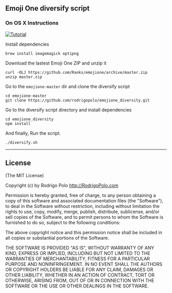 ## Emoji One diversify script


### On OS X Instructions

[![Tutorial](http://img.youtube.com/vi/a-ae-9m1sNE/0.jpg)](https://youtu.be/a-ae-9m1sNE)

Install dependencies
```
brew install imagemagick optipng
```

Download the lastest Emoji One ZIP and unzip it

```
curl -OLJ https://github.com/Ranks/emojione/archive/master.zip
unzip master.zip
```

Go to the `emojione-master` dir and clone the diversify script
```
cd emojione-master
git clone https://github.com/rodrigopolo/emojione_diversity.git
```
Go to the diversify script directory and install dependencies
```
cd emojione_diversity
npm install
```

And finally, Run the script.
```
./diversify.sh
```

-------

## License

(The MIT License)

Copyright (c) by Rodrigo Polo http://RodrigoPolo.com

Permission is hereby granted, free of charge, to any person obtaining a copy
of this software and associated documentation files (the "Software"), to deal
in the Software without restriction, including without limitation the rights
to use, copy, modify, merge, publish, distribute, sublicense, and/or sell
copies of the Software, and to permit persons to whom the Software is
furnished to do so, subject to the following conditions:

The above copyright notice and this permission notice shall be included in
all copies or substantial portions of the Software.

THE SOFTWARE IS PROVIDED "AS IS", WITHOUT WARRANTY OF ANY KIND, EXPRESS OR
IMPLIED, INCLUDING BUT NOT LIMITED TO THE WARRANTIES OF MERCHANTABILITY,
FITNESS FOR A PARTICULAR PURPOSE AND NONINFRINGEMENT. IN NO EVENT SHALL THE
AUTHORS OR COPYRIGHT HOLDERS BE LIABLE FOR ANY CLAIM, DAMAGES OR OTHER
LIABILITY, WHETHER IN AN ACTION OF CONTRACT, TORT OR OTHERWISE, ARISING FROM,
OUT OF OR IN CONNECTION WITH THE SOFTWARE OR THE USE OR OTHER DEALINGS IN
THE SOFTWARE.
